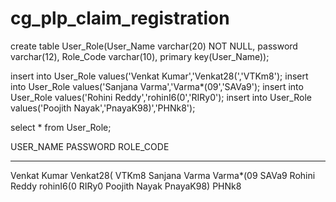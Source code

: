 # cg_plp_claim_registration
create table User_Role(User_Name varchar(20) NOT NULL, password varchar(12), Role_Code varchar(10), primary key(User_Name));

insert into User_Role values('Venkat Kumar','Venkat28(','VTKm8');
insert into User_Role values('Sanjana Varma','Varma*(09','SAVa9');
insert into User_Role values('Rohini Reddy','rohinI6(0','RIRy0');
insert into User_Role values('Poojith Nayak','PnayaK98)','PHNk8');

select * from User_Role;

USER_NAME            PASSWORD     ROLE_CODE
-------------------- ------------ ----------
Venkat Kumar         Venkat28(    VTKm8
Sanjana Varma        Varma*(09    SAVa9
Rohini Reddy         rohinI6(0    RIRy0
Poojith Nayak        PnayaK98)    PHNk8


